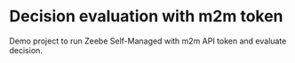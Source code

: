 # Decision evaluation with m2m token

Demo project to run Zeebe Self-Managed with m2m API token and evaluate decision. 
